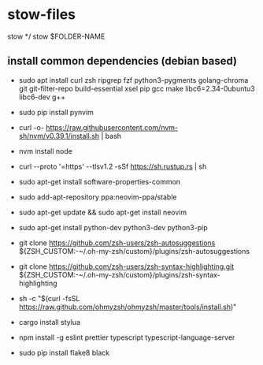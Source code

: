 # stow-files

stow */
stow $FOLDER-NAME

## install common dependencies (debian based)

- sudo apt install curl zsh ripgrep fzf python3-pygments golang-chroma git git-filter-repo build-essential xsel pip gcc make libc6=2.34-0ubuntu3  libc6-dev g++

- sudo pip install pynvim

- curl -o- https://raw.githubusercontent.com/nvm-sh/nvm/v0.39.1/install.sh | bash

- nvm install node

- curl --proto '=https' --tlsv1.2 -sSf https://sh.rustup.rs | sh

- sudo apt-get install software-properties-common

- sudo add-apt-repository ppa:neovim-ppa/stable

- sudo apt-get update && sudo apt-get install neovim

- sudo apt-get install python-dev python3-dev python3-pip

- git clone https://github.com/zsh-users/zsh-autosuggestions ${ZSH_CUSTOM:-~/.oh-my-zsh/custom}/plugins/zsh-autosuggestions

- git clone https://github.com/zsh-users/zsh-syntax-highlighting.git ${ZSH_CUSTOM:-~/.oh-my-zsh/custom}/plugins/zsh-syntax-highlighting

- sh -c "$(curl -fsSL https://raw.github.com/ohmyzsh/ohmyzsh/master/tools/install.sh)"

- cargo install stylua

- npm install -g eslint prettier typescript typescript-language-server

- sudo pip install flake8 black
